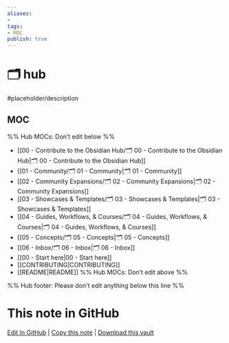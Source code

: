 ```yaml
---
aliases:
- 
tags:
- MOC
publish: true
---
```


# 🗂️ hub

#placeholder/description 

## MOC
%% Hub MOCs: Don’t edit below  %%
-  [[00 - Contribute to the Obsidian Hub/🗂️ 00 - Contribute to the Obsidian Hub|🗂️ 00 - Contribute to the Obsidian Hub]]
-  [[01 - Community/🗂️ 01 - Community|🗂️ 01 - Community]]
-  [[02 - Community Expansions/🗂️ 02 - Community Expansions|🗂️ 02 - Community Expansions]]
-  [[03 - Showcases & Templates/🗂️ 03 - Showcases & Templates|🗂️ 03 - Showcases & Templates]]
-  [[04 - Guides, Workflows, & Courses/🗂️ 04 - Guides, Workflows, & Courses|🗂️ 04 - Guides, Workflows, & Courses]]
-  [[05 - Concepts/🗂️ 05 - Concepts|🗂️ 05 - Concepts]]
-  [[06 - Inbox/🗂️ 06 - Inbox|🗂️ 06 - Inbox]]
-  [[00 - Start here|00 - Start here]]
-  [[CONTRIBUTING|CONTRIBUTING]]
-  [[README|README]]
%% Hub MOCs: Don’t edit above  %%

%% Hub footer: Please don't edit anything below this line %%

# This note in GitHub

<span class="git-footer">[Edit In GitHub](https://github.dev/obsidian-community/obsidian-hub/blob/main/%F0%9F%97%82%EF%B8%8F%20hub.md "git-hub-edit-note") | [Copy this note](https://raw.githubusercontent.com/obsidian-community/obsidian-hub/main/%F0%9F%97%82%EF%B8%8F%20hub.md "git-hub-copy-note") | [Download this vault](https://github.com/obsidian-community/obsidian-hub/archive/refs/heads/main.zip "git-hub-download-vault") </span>